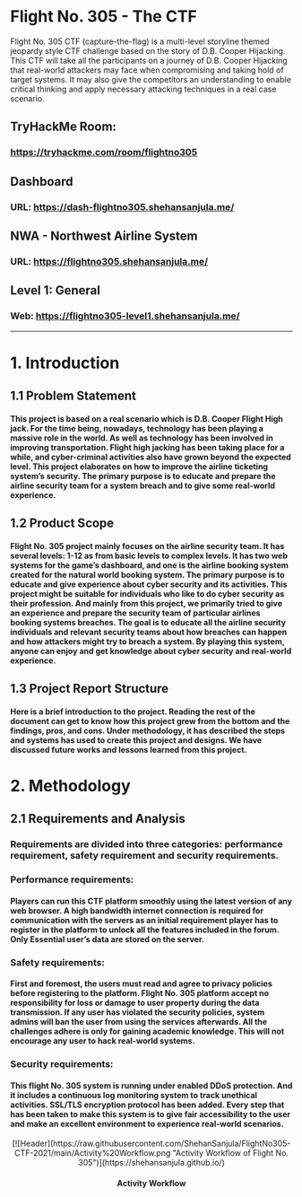 # Flight No. 305 - The CTF
Flight No. 305 CTF (capture-the-flag) is a multi-level storyline themed jeopardy style CTF challenge based on the story of D.B. Cooper Hijacking. This CTF will take all the participants on a journey of D.B. Cooper Hijacking that real-world attackers may face when compromising and taking hold of target systems. It may also give the competitors an understanding to enable critical thinking and apply necessary attacking techniques in a real case scenario.


## TryHackMe Room:
### https://tryhackme.com/room/flightno305

## Dashboard
### URL: https://dash-flightno305.shehansanjula.me/

## NWA - Northwest Airline System
### URL: https://flightno305.shehansanjula.me/

## Level 1: General
### Web: https://flightno305-level1.shehansanjula.me/
---
# 1.	Introduction

## 1.1	Problem Statement

#### This project is based on a real scenario which is D.B. Cooper Flight High jack. For the time being, nowadays, technology has been playing a massive role in the world. As well as technology has been involved in improving transportation. Flight high jacking has been taking place for a while, and cyber-criminal activities also have grown beyond the expected level. This project elaborates on how to improve the airline ticketing system’s security. The primary purpose is to educate and prepare the airline security team for a system breach and to give some real-world experience.

## 1.2	Product Scope

#### Flight No. 305 project mainly focuses on the airline security team. It has several levels: 1-12 as from basic levels to complex levels. It has two web systems for the game’s dashboard, and one is the airline booking system created for the natural world booking system. The primary purpose is to educate and give experience about cyber security and its activities. This project might be suitable for individuals who like to do cyber security as their profession. And mainly from this project, we primarily tried to give an experience and prepare the security team of particular airlines booking systems breaches. The goal is to educate all the airline security individuals and relevant security teams about how breaches can happen and how attackers might try to breach a system. By playing this system, anyone can enjoy and get knowledge about cyber security and real-world experience.

## 1.3	Project Report Structure

#### Here is a brief introduction to the project. Reading the rest of the document can get to know how this project grew from the bottom and the findings, pros, and cons. Under methodology, it has described the steps and systems has used to create this project and designs. We have discussed future works and lessons learned from this project.

# 2.	Methodology

## 2.1	Requirements and Analysis

### Requirements are divided into three categories: performance requirement, safety requirement and security requirements.

### Performance requirements:
#### Players can run this CTF platform smoothly using the latest version of any web browser. A high bandwidth internet connection is required for communication with the servers as an initial requirement player has to register in the platform to unlock all the features included in the forum. Only Essential user’s data are stored on the server.

### Safety requirements:
#### First and foremost, the users must read and agree to privacy policies before registering to the platform. Flight No. 305 platform accept no responsibility for loss or damage to user property during the data transmission. If any user has violated the security policies, system admins will ban the user from using the services afterwards. All the challenges adhere is only for gaining academic knowledge. This will not encourage any user to hack real-world systems.

### Security requirements:
#### This flight No. 305 system is running under enabled DDoS protection. And it includes a continuous log monitoring system to track unethical activities. SSL/TLS encryption protocol has been added. Every step that has been taken to make this system is to give fair accessibility to the user and make an excellent environment to experience real-world scenarios.

<div align="center"> [![Header](https://raw.githubusercontent.com/ShehanSanjula/FlightNo305-CTF-2021/main/Activity%20Workflow.png "Activity Workflow of Flight No. 305")](https://shehansanjula.github.io/) </div>
<h4 align="center">Activity Workflow</h4> 

